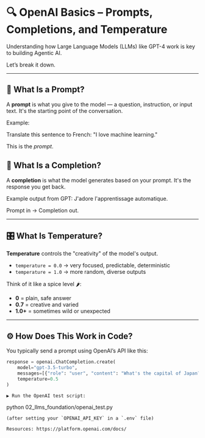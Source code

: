 # 🔍 OpenAI Basics – Prompts, Completions, and Temperature

Understanding how Large Language Models (LLMs) like GPT-4 work is key to building Agentic AI.

Let’s break it down.

---

## 📝 What Is a Prompt?

A **prompt** is what you give to the model — a question, instruction, or input text. It's the starting point of the conversation.

Example:

Translate this sentence to French: "I love machine learning."


This is the *prompt*.

## 🎯 What Is a Completion?

A **completion** is what the model generates based on your prompt. It's the response you get back.

Example output from GPT:
J'adore l'apprentissage automatique.

Prompt in → Completion out.

---

## 🎛️ What Is Temperature?

**Temperature** controls the "creativity" of the model's output.

- `temperature = 0.0` → very focused, predictable, deterministic
- `temperature = 1.0` → more random, diverse outputs

Think of it like a spice level 🌶️:
- **0** = plain, safe answer  
- **0.7** = creative and varied  
- **1.0+** = sometimes wild or unexpected

---

## ⚙️ How Does This Work in Code?

You typically send a prompt using OpenAI’s API like this:

```python
response = openai.ChatCompletion.create(
    model="gpt-3.5-turbo",
    messages=[{"role": "user", "content": "What's the capital of Japan?"}],
    temperature=0.5
)

▶️ Run the OpenAI test script: 
```
python 02_llms_foundation/openai_test.py
```
(after setting your `OPENAI_API_KEY` in a `.env` file)

Resources: https://platform.openai.com/docs/    



